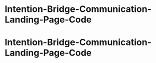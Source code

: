 # Intention-Bridge-Communication-Landing-Page-Code
# Intention-Bridge-Communication-Landing-Page-Code
